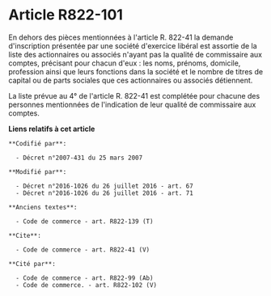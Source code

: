 # Article R822-101

En dehors des pièces mentionnées à l'article R. 822-41 la demande d'inscription présentée par une société d'exercice libéral
est assortie de la liste des actionnaires ou associés n'ayant pas la qualité de commissaire aux comptes, précisant pour
chacun d'eux : les noms, prénoms, domicile, profession ainsi que leurs fonctions dans la société et le nombre de titres de
capital ou de parts sociales que ces actionnaires ou associés détiennent. 

La liste prévue au 4° de l'article R. 822-41 est complétée pour chacune des personnes mentionnées de l'indication de leur
qualité de commissaire aux comptes.

**Liens relatifs à cet article**

	**Codifié par**:

	  - Décret n°2007-431 du 25 mars 2007

	**Modifié par**:

	  - Décret n°2016-1026 du 26 juillet 2016 - art. 67
	  - Décret n°2016-1026 du 26 juillet 2016 - art. 71

	**Anciens textes**:

	  - Code de commerce - art. R822-139 (T)

	**Cite**:

	  - Code de commerce - art. R822-41 (V)

	**Cité par**:

	  - Code de commerce - art. R822-99 (Ab)
	  - Code de commerce. - art. R822-102 (V)
